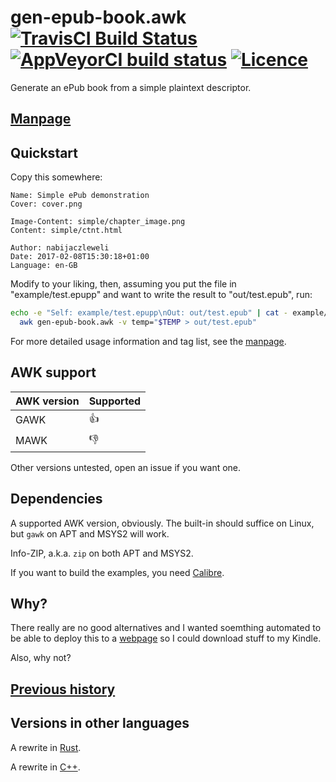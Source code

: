 # gen-epub-book.awk [![TravisCI Build Status](https://travis-ci.org/nabijaczleweli/gen-epub-book.svg?branch=master)](https://travis-ci.org/nabijaczleweli/gen-epub-book) [![AppVeyorCI build status](https://ci.appveyor.com/api/projects/status/197cavyvmq0vn2gr/branch/master?svg=true)](https://ci.appveyor.com/project/nabijaczleweli/gen-epub-book/branch/master) [![Licence](https://img.shields.io/badge/license-MIT-blue.svg?style=flat)](LICENSE)
Generate an ePub book from a simple plaintext descriptor.

## [Manpage](https://cdn.rawgit.com/nabijaczleweli/gen-epub-book/man/gen-epub-book.awk.1.html)

## Quickstart

Copy this somewhere:

```
Name: Simple ePub demonstration
Cover: cover.png

Image-Content: simple/chapter_image.png
Content: simple/ctnt.html

Author: nabijaczleweli
Date: 2017-02-08T15:30:18+01:00
Language: en-GB
```

Modify to your liking, then, assuming you put the file in "example/test.epupp" and want to write the result to "out/test.epub", run:

```sh
echo -e "Self: example/test.epupp\nOut: out/test.epub" | cat - example/test.epupp | \
  awk gen-epub-book.awk -v temp="$TEMP > out/test.epub"
```

For more detailed usage information and tag list, see the [manpage](https://cdn.rawgit.com/nabijaczleweli/gen-epub-book/man/gen-epub-book.awk.1.html).

## AWK support

AWK version|Supported
-----------|---------
    GAWK   |   :+1:
    MAWK   |   :-1:

Other versions untested, open an issue if you want one.

## Dependencies

A supported AWK version, obviously. The built-in should suffice on Linux, but `gawk` on APT and MSYS2 will work.

Info-ZIP, a.k.a. `zip` on both APT and MSYS2.

If you want to build the examples, you need [Calibre](https://calibre-ebook.com).

## Why?

There really are no good alternatives and I wanted soemthing automated to be able to deploy this to a
[webpage](https://nabijaczleweli.xyz/capitalism/writing_prompts) so I could download stuff to my Kindle.

Also, why not?

## [Previous history](https://github.com/nabijaczleweli/nabijaczleweli.github.io/commits/dev/gen-epub-book.awk)

## Versions in other languages

A rewrite in [Rust](https://github.com/nabijaczleweli/gen-epub-book.rs).

A rewrite in [C++](https://github.com/nabijaczleweli/gen-epub-book.cpp).
